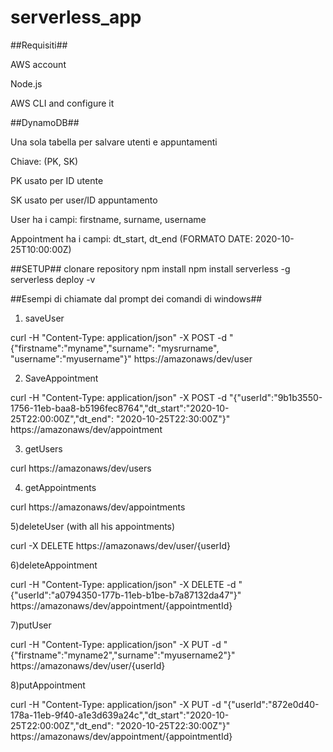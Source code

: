 # serverless_app

##Requisiti##

AWS account

Node.js

AWS CLI and configure it

##DynamoDB##

Una sola tabella per salvare utenti e appuntamenti

Chiave: (PK, SK)

PK usato per ID utente

SK usato per user/ID appuntamento

User ha i campi: firstname, surname, username

Appointment ha i campi: dt_start, dt_end (FORMATO DATE: 2020-10-25T10:00:00Z)

##SETUP##
clonare repository
npm install
npm install serverless -g
serverless deploy -v

##Esempi di chiamate dal prompt dei comandi di windows##

1) saveUser

curl -H \"Content-Type: application/json\" -X POST -d "{\"firstname\":\"myname\",\"surname\": \"mysrurname\", \"username\":\"myusername\"}" https://amazonaws/dev/user


2) SaveAppointment

curl -H \"Content-Type: application/json\" -X POST -d "{\"userId\":\"9b1b3550-1756-11eb-baa8-b5196fec8764\",\"dt_start\":\"2020-10-25T22:00:00Z\",\"dt_end\": \"2020-10-25T22:30:00Z\"}" https://amazonaws/dev/appointment


3) getUsers

curl https://amazonaws/dev/users


4) getAppointments

curl https://amazonaws/dev/appointments


5)deleteUser (with all his appointments)

curl -X DELETE https://amazonaws/dev/user/{userId}


6)deleteAppointment

curl -H \"Content-Type: application/json\" -X DELETE -d "{\"userId\":\"a0794350-177b-11eb-b1be-b7a87132da47\"}" https://amazonaws/dev/appointment/{appointmentId}


7)putUser

curl -H \"Content-Type: application/json\" -X PUT -d "{\"firstname\":\"myname2\",\"surname\":\"myusername2\"}" https://amazonaws/dev/user/{userId}


8)putAppointment

curl -H \"Content-Type: application/json\" -X PUT -d "{\"userId\":\"872e0d40-178a-11eb-9f40-a1e3d639a24c\",\"dt_start\":\"2020-10-25T22:00:00Z\",\"dt_end\": \"2020-10-25T22:30:00Z\"}" https://amazonaws/dev/appointment/{appointmentId}
